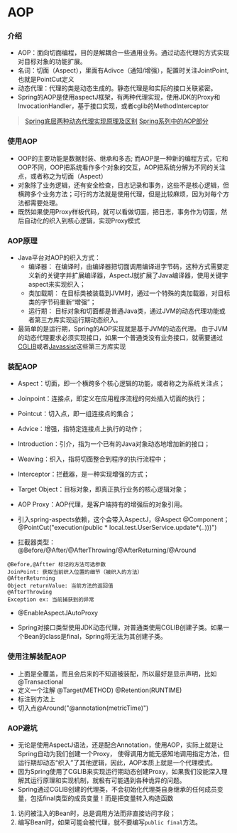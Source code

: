 # AOP

### 介绍

- AOP：面向切面编程，目的是解耦合一些通用业务。通过动态代理的方式实现对目标对象的功能扩展。
- 名词：切面（Aspect），里面有Adivce（通知/增强），配置时关注JointPoint,也就是PointCut定义
- 动态代理：代理的类是动态生成的。静态代理是和实际的接口关联紧密。
- Spring的AOP是使用aspectJ框架，有两种代理实现，使用JDK的Proxy和InvocationHandler，基于接口实现，或者cglib的MethodInterceptor

> [Spring底层两种动态代理实现原理及区别](https://baijiahao.baidu.com/s?id=1598982978229870867&wfr=spider&for=pc)
> [Spring系列中的AOP部分](https://blog.csdn.net/get_more/article/category/7083314) 

### 使用AOP

- OOP的主要功能是数据封装、继承和多态; 
  而AOP是一种新的编程方式，它和OOP不同，OOP把系统看作多个对象的交互，AOP把系统分解为不同的关注点，或者称之为切面（Aspect）
- 对象除了业务逻辑，还有安全检查，日志记录和事务，这些不是核心逻辑，但横跨多个业务方法；可行的方法就是使用代理，但是比较麻烦，因为对每个方法都需要处理。
- 既然如果使用Proxy样板代码，就可以看做切面，把日志，事务作为切面，然后自动化的织入到核心逻辑，实现Proxy模式

### AOP原理

- Java平台对AOP的织入方式：
    - 编译器： 在编译时，由编译器把切面调用编译进字节码，这种方式需要定义新的关键字并扩展编译器，AspectJ就扩展了Java编译器，使用关键字aspect来实现织入；
    - 类加载期： 在目标类被装载到JVM时，通过一个特殊的类加载器，对目标类的字节码重新“增强”；
    - 运行期： 目标对象和切面都是普通Java类，通过JVM的动态代理功能或者第三方库实现运行期动态织入。
- 最简单的是运行期，Spring的AOP实现就是基于JVM的动态代理。
  由于JVM的动态代理要求必须实现接口，如果一个普通类没有业务接口，就需要通过[CGLIB](https://github.com/cglib/cglib)或者[Javassist](https://www.javassist.org/)这些第三方库实现
  
### 装配AOP

- Aspect：切面，即一个横跨多个核心逻辑的功能，或者称之为系统关注点；
- Joinpoint：连接点，即定义在应用程序流程的何处插入切面的执行；
- Pointcut：切入点，即一组连接点的集合；
- Advice：增强，指特定连接点上执行的动作；
- Introduction：引介，指为一个已有的Java对象动态地增加新的接口；
- Weaving：织入，指将切面整合到程序的执行流程中；
- Interceptor：拦截器，是一种实现增强的方式；
- Target Object：目标对象，即真正执行业务的核心逻辑对象；
- AOP Proxy：AOP代理，是客户端持有的增强后的对象引用。

- 引入spring-aspects依赖，这个会带入AspectJ，@Aspect @Component； @PointCut("execution(public * local.test.UserService.update*(..)))")
- 拦截器类型： @Before/@After/@AfterThrowing/@AfterReturning/@Around
```  
@Before,@Aftter 标记的方法可选参数
JoinPoint: 获取当前织入位置的细节（被织入的方法）
@AfterReturning
Object returnValue: 当前方法的返回值
@AfterThrowing
Exception ex: 当前捕获到的异常
```
- @EnableAspectJAutoProxy

-  Spring对接口类型使用JDK动态代理，对普通类使用CGLIB创建子类。如果一个Bean的class是final，Spring将无法为其创建子类。

### 使用注解装配AOP

- 上面是全覆盖，而且会后来的不知道被装配，所以最好是显示声明，比如@Transactional
- 定义一个注解 @Target(METHOD) @Retention(RUNTIME)
- 标注到方法上
- 切入点@Around("@annotation(metricTime)")

### AOP避坑

- 无论是使用AspectJ语法，还是配合Annotation，使用AOP，实际上就是让Spring自动为我们创建一个Proxy，
  使得调用方能无感知地调用指定方法，但运行期却动态“织入”了其他逻辑，因此，AOP本质上就是一个代理模式。
- 因为Spring使用了CGLIB来实现运行期动态创建Proxy，如果我们没能深入理解其运行原理和实现机制，就极有可能遇到各种诡异的问题。
-  Spring通过CGLIB创建的代理类，不会初始化代理类自身继承的任何成员变量，包括final类型的成员变量！而是把变量转入构造函数
1. 访问被注入的Bean时，总是调用方法而非直接访问字段；
2. 编写Bean时，如果可能会被代理，就不要编写`public final`方法。

